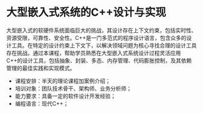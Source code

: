 # 大型嵌入式系统的C++设计与实现

大型嵌入式的软硬件系统面临巨大的挑战，其设计存在上下文约束，包括实时性、资源受限，可靠性、安全性。C++是一门多范式的程序设计语言，包含众多的设计工具。在特定的设计约束上下文下，以解决领域问题为核心寻找合理的设计工具存在挑战。通过本课程，帮助学员熟悉在大型嵌入式系统设计过程灵活应用C++的设计工具，包括抽象、封装、多态、内存管理、代码膨胀控制，及其依赖管理的最佳实践和实现模式。

- 课程安排：半天的理论课程加案例介绍；
- 培训对象：团队技术骨干、架构师、业务分析师；
- 能力要求：具备一定的软件设计开发经验；
- 编程语言：现代C++；